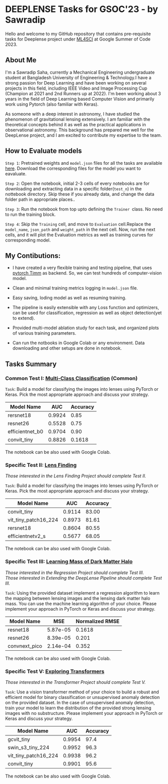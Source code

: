 # DEEPLENSE Tasks for GSOC'23 - by Sawradip

Hello and welcome to my GitHub repository that contains pre-requisite tasks for Deeplense project under [ML4SCI](https://ml4sci.org/) at Google Summer of Code 2023.

## About Me

I'm a Sawradip Saha, currently a Mechanical Engineering undergraduate student at Bangladesh University of  Engineering & Technology.I have a strong passion for Deep Learning and have been working on several projects in this field, including IEEE Video and Image Processing  Cup (Champion at 2021 and 2nd Runners up at 2022). I'm been working about 3 years in the field of Deep Learning based Computer Vision and primarily work using Pytorch (also familiar with Keras).

As someone with a deep interest in astronomy, I have studied the phenomenon of gravitational lensing extensively. I am familiar with the theoretical concepts behind it as well as the practical applications in observational astronomy. This background has prepared me well for the DeepLense project, and I am excited to contribute my expertise to the team.

## How to Evaluate models



`Step 1`: Pretrained weights and `model.json` files for all the tasks are available  [here](https://drive.google.com/drive/folders/1CsK2pvhiGBTdQaFJLR_aE3EjoCOAtoc3?usp=sharing).  Download the corresponding  files for the model you want to eavaluate.

`Step 2`: Open the notebook, initial  2-3  cells of every notebooks are for downloading and extracting data in a specific folder(`test_n`) in the nottebook directory. Skip these if you already data, and change the data folder path in appropriate places..

`Step 3`: Run the notebook from top upto  defining the `Trainer `class. No need to run the training block.

`Step 4`:  Skip the `Training` cell, and move to `Evaluation` cell.Replace the `model_name`, `json_path` and `weight_path` in the next cell. Now, run the next cells, and  it will plot the Evaluation metrics as   well as training curves for corresponding model.

## My Contibutions:

* I have created a very flexible training and testing pipeline, that uses [pytorch Timm](https://github.com/huggingface/pytorch-image-models)  as backend. So, we can test hundreds of computer-vision model.

* Clean and minimal training metrics logging in `model.json` file.

* Easy saving, loding  model as well as resuming training.

* The pipeline is easily extensible with any Loss function and optimizers, can be  used for  classification, regression as well as object  detection(yet to extend).

* Provided multi-model ablation study for each task, and organized plots of various training parameters.

* Can run the notbooks in Google Colab or any environment. Data downloading and other setups are done in notebook.


## Tasks Summary
### Common Test I: [Multi-Class Classification](deeplense_task1) (Common)

`Task`: Build a model for classifying the images into lenses using PyTorch or Keras. Pick the most appropriate approach and discuss your strategy.

| Model Name | AUC | Accuracy |
|------------|-----|----------|
| rersnet18    | 0.9924 | 0.85    |
| resnet26    | 0.5528 | 0.75     |
| efficientnet_b0 | 0.9704| 0.90  |
| convit_tiny   | 0.8826 | 0.1618  |

The notebook can be  also used with Google Colab.

### Specific Test II: [Lens Finding](deeplense_task2)

*Those interested in the Lens Finding Project should complete Test II.*

`Task`: Build a model for classifying the images into lenses using PyTorch or Keras. Pick the most appropriate approach and discuss your strategy.

| Model Name | AUC | Accuracy |
|------------|-----|----------|
| convit_tiny   | 0.9114 | 83.00  |
| vit_tiny_patch16_224    | 0.8973 | 81.61     |
| rersnet18    | 0.8604 | 80.55    |
| efficientnetv2_s | 0.5677| 68.05  |

The notebook can be  also used with Google Colab.

### Specific Test III: [Learning Mass of Dark Matter Halo](deeplense_task3)

*Those interested in the Regression Project should complete Test III.*\
*Those interested in Extending the DeepLense Pipeline should complete Test III.*

`Task`: Using the provided dataset implement a regression algorithm to learn the mapping between lensing images and the lensing dark matter halo mass. You can use the machine learning algorithm of your choice.  Please implement your approach in PyTorch or Keras and discuss your strategy.

| Model Name | MSE | Normalized RMSE |
|------------|-----|----------|
| resnet18    | 5.87e-05 | 0.1618     |
| resnet26    | 8.39e-05 | 0.201     |
| convnext_pico    | 2.14e-04| 0.352     |

The notebook can be  also used with Google Colab.


### Specific Test V: [Exploring Transformers](deeplense_task3)

*Those interested in the Transformer Project should complete Test V.*

`Task`: Use a vision transformer method of your choice to build a robust and efficient model for binary classification or unsupervised anomaly detection on the provided dataset. In the case of unsupervised anomaly detection, train your model to learn the distribution of the provided strong lensing images with no substructure. Please implement your approach in PyTorch or Keras and discuss your strategy.

| Model Name | AUC | Accuracy |
|------------|-----|----------|
| gcvit_tiny    | 0.9954 | 97.4    |
| swin_s3_tiny_224   | 0.9952 | 96.3  |
| vit_tiny_patch16_224    | 0.9938 | 96.2     |
| convit_tiny | 0.9901| 95.6  |

The notebook can be  also used with Google Colab.






